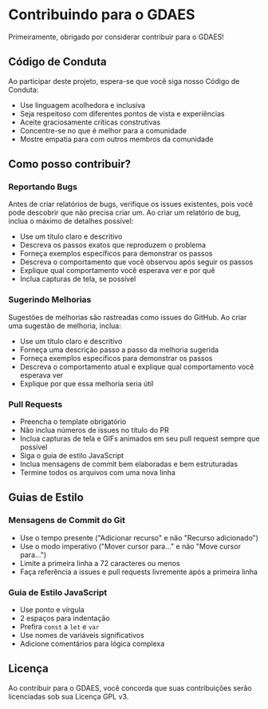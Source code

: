 # Contribuindo para o GDAES

Primeiramente, obrigado por considerar contribuir para o GDAES! 

## Código de Conduta

Ao participar deste projeto, espera-se que você siga nosso Código de Conduta:

- Use linguagem acolhedora e inclusiva
- Seja respeitoso com diferentes pontos de vista e experiências
- Aceite graciosamente críticas construtivas
- Concentre-se no que é melhor para a comunidade
- Mostre empatia para com outros membros da comunidade

## Como posso contribuir?

### Reportando Bugs

Antes de criar relatórios de bugs, verifique os issues existentes, pois você pode descobrir que não precisa criar um. Ao criar um relatório de bug, inclua o máximo de detalhes possível:

* Use um título claro e descritivo
* Descreva os passos exatos que reproduzem o problema
* Forneça exemplos específicos para demonstrar os passos
* Descreva o comportamento que você observou após seguir os passos
* Explique qual comportamento você esperava ver e por quê
* Inclua capturas de tela, se possível

### Sugerindo Melhorias

Sugestões de melhorias são rastreadas como issues do GitHub. Ao criar uma sugestão de melhoria, inclua:

* Use um título claro e descritivo
* Forneça uma descrição passo a passo da melhoria sugerida
* Forneça exemplos específicos para demonstrar os passos
* Descreva o comportamento atual e explique qual comportamento você esperava ver
* Explique por que essa melhoria seria útil

### Pull Requests

* Preencha o template obrigatório
* Não inclua números de issues no título do PR
* Inclua capturas de tela e GIFs animados em seu pull request sempre que possível
* Siga o guia de estilo JavaScript
* Inclua mensagens de commit bem elaboradas e bem estruturadas
* Termine todos os arquivos com uma nova linha

## Guias de Estilo

### Mensagens de Commit do Git

* Use o tempo presente ("Adicionar recurso" e não "Recurso adicionado")
* Use o modo imperativo ("Mover cursor para..." e não "Move cursor para...")
* Limite a primeira linha a 72 caracteres ou menos
* Faça referência a issues e pull requests livremente após a primeira linha

### Guia de Estilo JavaScript

* Use ponto e vírgula
* 2 espaços para indentação
* Prefira `const` a `let` e `var`
* Use nomes de variáveis significativos
* Adicione comentários para lógica complexa

## Licença

Ao contribuir para o GDAES, você concorda que suas contribuições serão licenciadas sob sua Licença GPL v3.